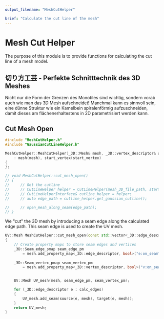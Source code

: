 ```yaml
---
output_filename: "MeshCutHelper"

brief: "Calculate the cut line of the mesh"
---
```


# Mesh Cut Helper

The purpose of this module is to provide functions for calculating the cut line of a mesh model.

## 切り方工芸 - Perfekte Schnitttechnik des 3D Meshes

Nicht nur die Form der Grenzen des Monotiles sind wichtig, sondern vorab auch wie man das 3D Mesh aufschneidet! Manchmal kann es sinnvoll sein, eine dünne Struktur wie ein Kamelbein spiralenförmig aufzuschneiden, damit dieses am flächenerhaltestens in 2D parametrisiert werden kann.

## Cut Mesh Open

```cpp
#include "MeshCutHelper.h"
#include "GaussianCutLineHelper.h"

MeshCutHelper::MeshCutHelper(_3D::Mesh& mesh, _3D::vertex_descriptor& start_vertex)
    : mesh(mesh), start_vertex(start_vertex)
{
};

// void MeshCutHelper::cut_mesh_open()
// {
//     // Get the cutline
//     // CutLineHelper helper = CutLineHelper(mesh_3D_file_path, start_vertex);
//     // CutLineHelperInterface& cutline_helper = helper;
//     // auto edge_path = cutline_helper.get_gaussian_cutline();

//     // open_mesh_along_seam(edge_path);
// }
```

We "cut" the 3D mesh by introducing a seam edge along the calculated edge path. This seam edge is used to create the UV mesh.

```cpp
UV::Mesh MeshCutHelper::cut_mesh_open(const std::vector<_3D::edge_descriptor> calc_edges)
{
    // Create property maps to store seam edges and vertices
    _3D::Seam_edge_pmap seam_edge_pm
        = mesh.add_property_map<_3D::edge_descriptor, bool>("e:on_seam", false).first; // if not false -> we can't add
                                                                                       // seam edges
    _3D::Seam_vertex_pmap seam_vertex_pm
        = mesh.add_property_map<_3D::vertex_descriptor, bool>("v:on_seam", false).first; // if not false -> we can't run
                                                                                         // the parameterization part

    UV::Mesh UV_mesh(mesh, seam_edge_pm, seam_vertex_pm);

    for (_3D::edge_descriptor e : calc_edges)
    {
        UV_mesh.add_seam(source(e, mesh), target(e, mesh));
    }
    return UV_mesh;
}
```
